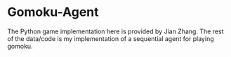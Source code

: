 # Gomoku-Agent

The Python game implementation here is provided by Jian Zhang. The rest of the data/code is my implementation of a sequential agent for playing gomoku.
